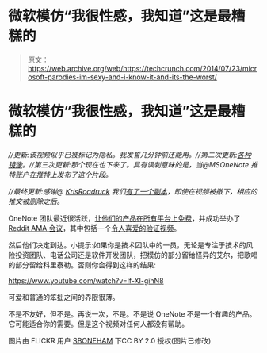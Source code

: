# 微软模仿“我很性感，我知道”这是最糟糕的 

> 原文：<https://web.archive.org/web/https://techcrunch.com/2014/07/23/microsoft-parodies-im-sexy-and-i-know-it-and-its-the-worst/>

# 微软模仿“我很性感，我知道”这是最糟糕的

*//更新:该视频似乎已被标记为隐私。我发誓几分钟前还能用。//第二次更新:[各种镜像](https://web.archive.org/web/20221209234417/http://webcache.googleusercontent.com/search?q=cache:vvEGGz9kD-sJ:www.youtube.com/watch%3Fv%3Dlf-XI-gihN8+&cd=2&hl=en&ct=clnk&gl=us)。//第三次更新:那个现在也下来了。具有讽刺意味的是，当@MSOneNote 推特账户[在推特上发布了这个片段](https://web.archive.org/web/20221209234417/https://twitter.com/msonenote/status/492088270323744768)。*

*//最终更新:感谢@ [KrisRoadruck](https://web.archive.org/web/20221209234417/https://twitter.com/KrisRoadruck) 我们[有了一个副本](https://web.archive.org/web/20221209234417/http://videobam.com/ocCXL)，即使在视频被撤下，相应的推文被删除之后。*

OneNote 团队最近很活跃，[让他们的产品在所有平台上免费](https://web.archive.org/web/20221209234417/https://beta.techcrunch.com/2014/03/17/microsofts-free-onenote-hints-at-its-larger-strategy/)，并成功举办了[Reddit AMA 会议](https://web.archive.org/web/20221209234417/https://beta.techcrunch.com/2014/03/19/onenotes-transition-to-being-free-was-a-year-in-the-making/)，其中包括一个[令人喜爱的验证视频](https://web.archive.org/web/20221209234417/https://www.youtube.com/watch?v=oXV5FM053N4)。

然后他们决定到达。小提示:如果你是技术团队中的一员，无论是专注于技术的风险投资团队、电话公司还是软件开发团队，把模仿的部分留给怪异的艾尔，把歌唱的部分留给科里泰勒。否则你会得到这样的结果:

https://www.youtube.com/watch?v=lf-XI-gihN8

可爱和普通的笨拙之间的界限很薄。

不是不友好，但不是。再说一次，不是。不是说 OneNote 不是一个有趣的产品。它可能适合你的需要。但是这个视频对任何人都没有帮助。

图片由 FLICKR 用户 [SBONEHAM](https://web.archive.org/web/20221209234417/https://www.flickr.com/photos/steveboneham/5764026117/in/photolist-Qy7N6-nDVjjL-3HX6zT-9Mm99D-jrnpV-8TdMq5-ah3rDf-9v6BrB-8xosEJ-ir51Mb-bdwrQ-3j3pov-ntemf6-6iwsAX-4ibmeb-5DJRiK-7h2Awy-4S793q-4EaEYj-iTeYGq) 下CC BY 2.0 授权(图片已修改)